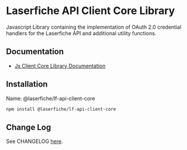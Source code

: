 # Laserfiche API Client Core Library

Javascript Library containing the implementation of OAuth 2.0 credential handlers for the Laserfiche API  and additional utility functions.

## Documentation

- [Js Client Core Library Documentation](https://developer.laserfiche.com/client_reference/lf-api-client-core-js/docs/2.x/index.html)

## Installation

Name: @laserfiche/lf-api-client-core

```bash
npm install @laserfiche/lf-api-client-core
```

## Change Log

See CHANGELOG [here](./CHANGELOG.md).
